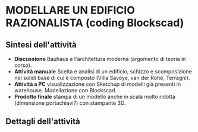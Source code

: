 # MODELLARE UN EDIFICIO RAZIONALISTA (coding Blockscad)

## Sintesi dell'attività
- **Discussione** Bauhaus e l'architettura moderna (argomento di teoria in corso).
- **Attività manuale** Scelta e analisi di un edificio, schizzo e scomposizione nei solidi base di cui è composto (Villa Savoye, van der Rohe, Terragni).
- **Attività a PC** visualizzazione con Sketchup di modelli già presenti in warehouse. Modellazione con Blockscad.
- **Prodotto finale** stampa di un modello anche in scala molto ridotta (dimensione portachiavi?) con stampante 3D.

## Dettagli dell'attività
